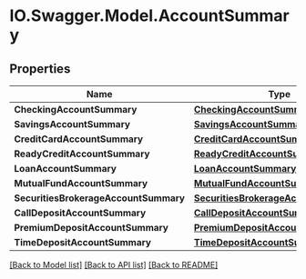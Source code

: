 # IO.Swagger.Model.AccountSummary
## Properties

Name | Type | Description | Notes
------------ | ------------- | ------------- | -------------
**CheckingAccountSummary** | [**CheckingAccountSummary**](CheckingAccountSummary.md) |  | [optional] 
**SavingsAccountSummary** | [**SavingsAccountSummary**](SavingsAccountSummary.md) |  | [optional] 
**CreditCardAccountSummary** | [**CreditCardAccountSummary**](CreditCardAccountSummary.md) |  | [optional] 
**ReadyCreditAccountSummary** | [**ReadyCreditAccountSummary**](ReadyCreditAccountSummary.md) |  | [optional] 
**LoanAccountSummary** | [**LoanAccountSummary**](LoanAccountSummary.md) |  | [optional] 
**MutualFundAccountSummary** | [**MutualFundAccountSummary**](MutualFundAccountSummary.md) |  | [optional] 
**SecuritiesBrokerageAccountSummary** | [**SecuritiesBrokerageAccountSummary**](SecuritiesBrokerageAccountSummary.md) |  | [optional] 
**CallDepositAccountSummary** | [**CallDepositAccountSummary**](CallDepositAccountSummary.md) |  | [optional] 
**PremiumDepositAccountSummary** | [**PremiumDepositAccountSummary**](PremiumDepositAccountSummary.md) |  | [optional] 
**TimeDepositAccountSummary** | [**TimeDepositAccountSummary**](TimeDepositAccountSummary.md) |  | [optional] 

[[Back to Model list]](../README.md#documentation-for-models) [[Back to API list]](../README.md#documentation-for-api-endpoints) [[Back to README]](../README.md)

